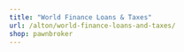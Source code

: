 ```yaml
---
title: "World Finance Loans & Taxes"
url: /alton/world-finance-loans-and-taxes/
shop: pawnbroker
---
```

